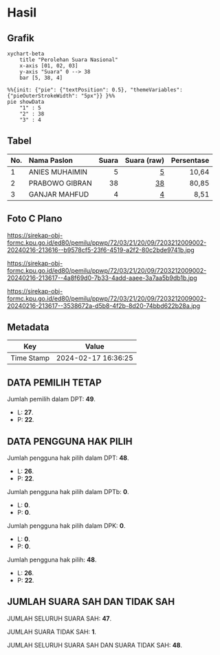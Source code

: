# Hasil

## Grafik

```mermaid
xychart-beta
    title "Perolehan Suara Nasional"
    x-axis [01, 02, 03]
    y-axis "Suara" 0 --> 38
    bar [5, 38, 4]
```

```mermaid
%%{init: {"pie": {"textPosition": 0.5}, "themeVariables": {"pieOuterStrokeWidth": "5px"}} }%%
pie showData
    "1" : 5
    "2" : 38
    "3" : 4
```

## Tabel

| No. | Nama Paslon    | Suara | Suara (raw) | Persentase |
|:--- |:-------------- | -----:| -----------:| ----------:|
| 1   | ANIES MUHAIMIN | 5     | [5][p-1]    | 10,64      |
| 2   | PRABOWO GIBRAN | 38    | [38][p-2]   | 80,85      |
| 3   | GANJAR MAHFUD  | 4     | [4][p-3]    | 8,51       |


[p-1]: https://github.com/gigit-pemilu/pemilu-2024/blob/main/pilpres/hitung-suara/sub/72-sulawesi-tengah/sub/03-donggala/sub/21-pinembani/sub/2009-tavanggeli/sub/002-tps/sub/paslon-1.txt
[p-2]: https://github.com/gigit-pemilu/pemilu-2024/blob/main/pilpres/hitung-suara/sub/72-sulawesi-tengah/sub/03-donggala/sub/21-pinembani/sub/2009-tavanggeli/sub/002-tps/sub/paslon-2.txt
[p-3]: https://github.com/gigit-pemilu/pemilu-2024/blob/main/pilpres/hitung-suara/sub/72-sulawesi-tengah/sub/03-donggala/sub/21-pinembani/sub/2009-tavanggeli/sub/002-tps/sub/paslon-3.txt

## Foto C Plano

https://sirekap-obj-formc.kpu.go.id/ed80/pemilu/ppwp/72/03/21/20/09/7203212009002-20240216-213616--b9578cf5-23f6-4519-a2f2-80c2bde9741b.jpg

https://sirekap-obj-formc.kpu.go.id/ed80/pemilu/ppwp/72/03/21/20/09/7203212009002-20240216-213617--4a8f69d0-7b33-4add-aaee-3a7aa5b9db1b.jpg

https://sirekap-obj-formc.kpu.go.id/ed80/pemilu/ppwp/72/03/21/20/09/7203212009002-20240216-213617--3538672a-d5b8-4f2b-8d20-74bbd622b28a.jpg


## Metadata

| Key        | Value               |
| ---------- | ------------------- |
| Time Stamp | 2024-02-17 16:36:25 |


## DATA PEMILIH TETAP

Jumlah pemilih dalam DPT: **49**.
 * L: **27**.
 * P: **22**.

## DATA PENGGUNA HAK PILIH

Jumlah pengguna hak pilih dalam DPT: **48**.
 * L: **26**.
 * P: **22**.

Jumlah pengguna hak pilih dalam DPTb: **0**.
 * L: **0**.
 * P: **0**.

Jumlah pengguna hak pilih dalam DPK: **0**.
 * L: **0**.
 * P: **0**.

Jumlah pengguna hak pilih: **48**.
 * L: **26**.
 * P: **22**.

## JUMLAH SUARA SAH DAN TIDAK SAH

JUMLAH SELURUH SUARA SAH: **47**.

JUMLAH SUARA TIDAK SAH: **1**.

JUMLAH SELURUH SUARA SAH DAN SUARA TIDAK SAH: **48**.


